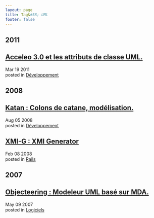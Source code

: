 ```yaml
---
layout: page
title: Tag&#58; UML
footer: false
---
```


<div id="blog-archives" class="category">
<h2>2011</h2>

<article>
<h1><a href="/2011/03/19/acceleo-3-0-et-les-attributs-de-classe-uml/index.html">Acceleo 3.0 et les attributs de classe UML.</a></h1>
<time datetime="2011-03-19T00:00:00-06:00" pubdate><span class='month'>Mar</span> <span class='day'>19</span> <span class='year'>2011</span></time>
<footer>
<span class="categories">posted in 
<a href='/categories/développement/'>Développement</a></span>
</footer>
</article>
<h2>2008</h2>

<article>
<h1><a href="/2008/08/05/katan-colons-de-catane-modelisation/index.html">Katan : Colons de catane, modélisation.</a></h1>
<time datetime="2008-08-05T00:00:00-06:00" pubdate><span class='month'>Aug</span> <span class='day'>05</span> <span class='year'>2008</span></time>
<footer>
<span class="categories">posted in 
<a href='/categories/développement/'>Développement</a></span>
</footer>
</article>

<article>
<h1><a href="/2008/02/08/xmi-g-xmi-generator/index.html">XMI-G : XMI Generator</a></h1>
<time datetime="2008-02-08T00:00:00-06:00" pubdate><span class='month'>Feb</span> <span class='day'>08</span> <span class='year'>2008</span></time>
<footer>
<span class="categories">posted in 
<a href='/categories/rails/'>Rails</a></span>
</footer>
</article>
<h2>2007</h2>

<article>
<h1><a href="/2007/05/09/objecteering-modeleur-uml-base-sur-mda/index.html">Objecteering : Modeleur UML basé sur MDA.</a></h1>
<time datetime="2007-05-09T00:00:00-06:00" pubdate><span class='month'>May</span> <span class='day'>09</span> <span class='year'>2007</span></time>
<footer>
<span class="categories">posted in 
<a href='/categories/logiciels/'>Logiciels</a></span>
</footer>
</article>
</div>
